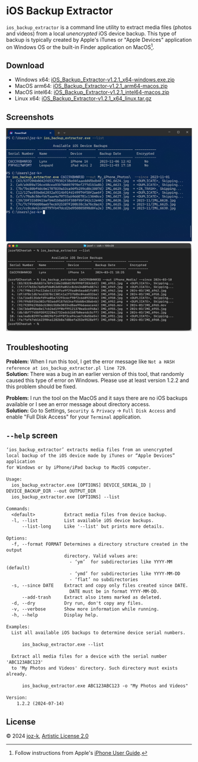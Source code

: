iOS Backup Extractor
====================

`ios_backup_extractor` is a command line utility to extract media files (photos and videos)
from a local _unencrypted_ iOS device backup. This type of backup is typically created by Apple's iTunes
or "Apple Devices" application on Windows OS or the built-in Finder application on MacOS[^1].

[^1]: Follow instructions from Apple's [iPhone User Guide](https://support.apple.com/guide/iphone/back-up-iphone-iph3ecf67d29/ios).

Download
---------

* Windows x64: [iOS_Backup_Extractor-v1.2.1_x64-windows.exe.zip](https://github.com/joz-k/ios_backup_extractor/releases/download/v1.2.1/iOS_Backup_Extractor-v1.2.1_x64-windows.exe.zip)
* MacOS arm64: [iOS_Backup_Extractor-v1.2.1_arm64-macos.zip](https://github.com/joz-k/ios_backup_extractor/releases/download/v1.2.1/iOS_Backup_Extractor-v1.2.1_arm64-macos.zip)
* MacOS intel64: [iOS_Backup_Extractor-v1.2.1_intel64-macos.zip](https://github.com/joz-k/ios_backup_extractor/releases/download/v1.2.1/iOS_Backup_Extractor-v1.2.1_intel64-macos.zip)
* Linux x64: [iOS_Backup_Extractor-v1.2.1_x64_linux.tar.gz](https://github.com/joz-k/ios_backup_extractor/releases/download/v1.2.1/iOS_Backup_Extractor-v1.2.1_x64_linux.tar.gz)

Screenshots
-----------

![screenshot1](doc/res/win_screenshot1.png "Windows screenhost")
![screenshot1](doc/res/macos_screenshot1.png "MacOS screenhost")

Troubleshooting
---------------

**Problem:** When I run this tool, I get the error message like `Not a HASH reference at ios_backup_extractor.pl line 729`.\
**Solution:** There was a bug in an earlier version of this tool, that randomly caused this type of error on Windows.
              Please use at least version 1.2.2 and this problem should be fixed.

**Problem:** I run the tool on the MacOS and it says there are no iOS backups available or I see an error message
             about directory access.\
**Solution:** Go to Settings, `Security & Privacy` → `Full Disk Access` and enable "Full Disk Access" for your
              `Terminal` application.

`--help` screen
---------------
```
‘ios_backup_extractor’ extracts media files from an unencrypted
local backup of the iOS device made by iTunes or “Apple Devices” application
for Windows or by iPhone/iPad backup to MacOS computer.

Usage:
  ios_backup_extractor.exe [OPTIONS] DEVICE_SERIAL_ID | DEVICE_BACKUP_DIR --out OUTPUT_DIR
  ios_backup_extractor.exe [OPTIONS] --list

Commands:
  <default>           Extract media files from device backup.
  -l, --list          List available iOS device backups.
      --list-long     Like '--list' but prints more details.

Options:
  -f, --format FORMAT Determines a directory structure created in the output
                      directory. Valid values are:
                        - ‘ym’  for subdirectories like YYYY-MM (default)
                        - ‘ymd’ for subdirectories like YYYY-MM-DD
                        - ‘flat’ no subdirectories
  -s, --since DATE    Extract and copy only files created since DATE.
                        DATE must be in format YYYY-MM-DD.
      --add-trash     Extract also items marked as deleted.
  -d, --dry           Dry run, don't copy any files.
  -v, --verbose       Show more information while running.
  -h, --help          Display help.

Examples:
  List all available iOS backups to determine device serial numbers.

      ios_backup_extractor.exe --list

  Extract all media files for a device with the serial number 'ABC123ABC123'
  to 'My Photos and Videos' directory. Such directory must exists already.

      ios_backup_extractor.exe ABC123ABC123 -o "My Photos and Videos"

Version:
    1.2.2 (2024-07-14)
```

License
-------

© 2024  [joz-k](https://github.com/joz-k/), [Artistic License 2.0](http://www.perlfoundation.org/artistic_license_2_0)
